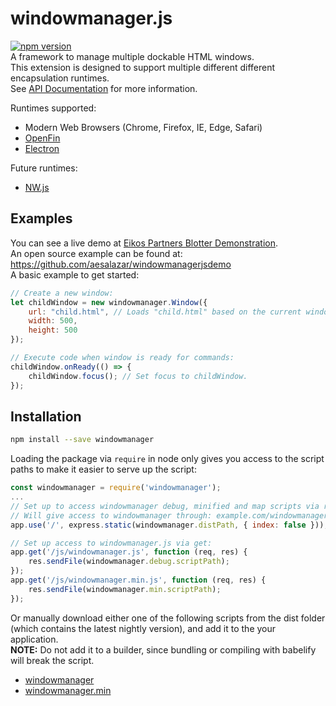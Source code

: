 # windowmanager.js
[![npm version](https://badge.fury.io/js/windowmanager.svg)](https://badge.fury.io/js/windowmanager)<br>
A framework to manage multiple dockable HTML windows.<br>
This extension is designed to support multiple different different encapsulation runtimes.<br>
See [API Documentation](https://eikospartners.github.io/windowmanagerjs/) for more information.

Runtimes supported:
* Modern Web Browsers (Chrome, Firefox, IE, Edge, Safari)
* [OpenFin](https://openfin.co/)
* [Electron](http://electron.atom.io/)

Future runtimes:
* [NW.js](http://nwjs.io/)

## Examples
You can see a live demo at [Eikos Partners Blotter Demonstration](http://blotter.eikospartners.com/install).<br>
An open source example can be found at: https://github.com/aesalazar/windowmanagerjsdemo<br>
A basic example to get started:
```javascript
// Create a new window:
let childWindow = new windowmanager.Window({
    url: "child.html", // Loads "child.html" based on the current window's url.
    width: 500,
    height: 500
});

// Execute code when window is ready for commands:
childWindow.onReady(() => {
    childWindow.focus(); // Set focus to childWindow.
});
```

## Installation
```bash
npm install --save windowmanager
```
Loading the package via `require` in node only gives you access to the script paths to make it easier to serve up the script:
```javascript
const windowmanager = require('windowmanager');
...
// Set up to access windowmanager debug, minified and map scripts via root url:
// Will give access to windowmanager through: example.com/windowmanager.js
app.use('/', express.static(windowmanager.distPath, { index: false }));

// Set up access to windowmanager.js via get:
app.get('/js/windowmanager.js', function (req, res) {
    res.sendFile(windowmanager.debug.scriptPath);
});
app.get('/js/windowmanager.min.js', function (req, res) {
    res.sendFile(windowmanager.min.scriptPath);
});
```
Or manually download either one of the following scripts from the dist folder (which contains the latest nightly version), and add it to the your application.<br>
<b>NOTE:</b> Do not add it to a builder, since bundling or compiling with babelify will break the script.
  * [windowmanager](https://raw.githubusercontent.com/EikosPartners/windowmanagerjs/master/dist/windowmanager.js)
  * [windowmanager.min](https://raw.githubusercontent.com/EikosPartners/windowmanagerjs/master/dist/windowmanager.min.js)<br>
